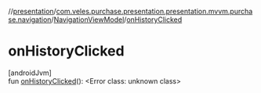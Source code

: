 //[presentation](../../../index.md)/[com.veles.purchase.presentation.presentation.mvvm.purchase.navigation](../index.md)/[NavigationViewModel](index.md)/[onHistoryClicked](on-history-clicked.md)

# onHistoryClicked

[androidJvm]\
fun [onHistoryClicked](on-history-clicked.md)(): <!---  GfmCommand {"@class":"org.jetbrains.dokka.gfm.ResolveLinkGfmCommand","dri":{"packageName":"","classNames":"<Error class: unknown class>","callable":null,"target":{"@class":"org.jetbrains.dokka.links.PointingToDeclaration"},"extra":null}} --->&lt;Error class: unknown class&gt;<!--- --->
